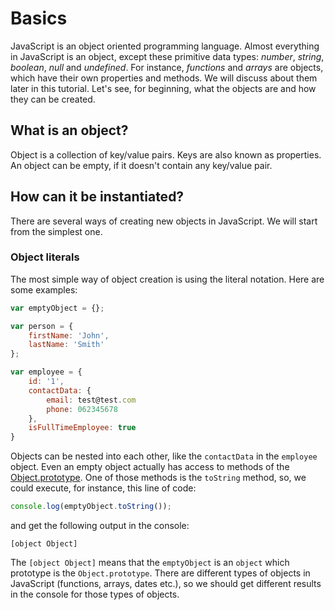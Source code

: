 # Basics

JavaScript is an object oriented programming language. Almost everything in JavaScript is an object, except these primitive data types: *number*, *string*, *boolean*, *null* and *undefined*. For instance, *functions* and *arrays* are objects, which have their own properties and methods. We will discuss about them later in this tutorial. Let's see, for beginning, what the objects are and how they can be created.

## What is an object?

Object is a collection of key/value pairs. Keys are also known as properties. An object can be empty, if it doesn't contain any key/value pair.

## How can it be instantiated?

There are several ways of creating new objects in JavaScript. We will start from the simplest one.

### Object literals

The most simple way of object creation is using the literal notation. Here are some examples:

```JavaScript
var emptyObject = {};

var person = {
    firstName: 'John',
    lastName: 'Smith'
};

var employee = {
    id: '1',
    contactData: {
        email: test@test.com
        phone: 062345678
    },
    isFullTimeEmployee: true
}
```

Objects can be nested into each other, like the `contactData` in the `employee` object. Even an empty object actually has access to  methods of the [Object.prototype](https://developer.mozilla.org/en-US/docs/Web/JavaScript/Reference/Global_Objects/Object/prototype). One of those methods is the `toString` method, so, we could execute, for instance, this line of code:
``` JavaScript
console.log(emptyObject.toString());
```
and get the following output in the console:
```
[object Object]
```

The `[object Object]` means that the `emptyObject` is an `object` which prototype is the `Object.prototype`. There are different types of objects in JavaScript (functions, arrays, dates etc.), so we should get different results in the console for those types of objects.